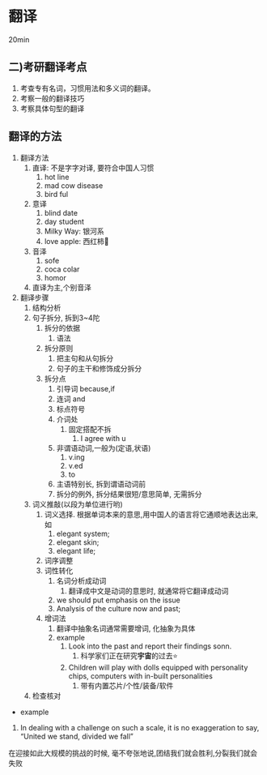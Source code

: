 # 翻译

20min

## 二)考研翻译考点

1. 考查专有名词，习惯用法和多义词的翻译。
2. 考察一般的翻译技巧
3. 考察具体句型的翻译

## 翻译的方法

1. 翻译方法
   1. 直译: 不是字字对译, 要符合中国人习惯
      1. hot line
      2. mad cow disease
      3. bird ful
   2. 意译
      1. blind date
      2. day student
      3. Milky Way: 银河系
      4. love apple: 西红柿🍅
   3. 音泽
      1. sofe
      2. coca colar
      3. homor
   4. 直译为主,个别音泽
2. 翻译步骤
   1. 结构分析
   2. 句子拆分, 拆到3~4陀
      1. 拆分的依据
         1. 语法
      2. 拆分原则
         1. 把主句和从句拆分
         2. 句子的主干和修饰成分拆分
      3. 拆分点
         1. 引导词 because,if
         2. 连词 and
         3. 标点符号
         4. 介词处
            1. 固定搭配不拆
               1. I agree with u
         5. 非谓语动词,一般为(定语,状语)
            1. v.ing
            2. v.ed
            3. to
         6. 主语特别长, 拆到谓语动词前
         7. 拆分的例外, 拆分结果很短/意思简单, 无需拆分
   3. 词义推敲(以段为单位进行哟)
         1. 词义选择. 根据单词本来的意思,用中国人的语言将它通顺地表达出来, 如
            1. elegant system;
            2. elegant skin;
            3. elegant life;
         2. 词序调整
         3. 词性转化
            1. 名词分析成动词
               1. 翻译成中文是动词的意思时, 就通常将它翻译成动词
            2. we should put emphasis on the issue
            3. Analysis of the culture now and past;
         4. 增词法
            1. 翻译中抽象名词通常需要增词, 化抽象为具体
            2. example
               1. Look into the past and report their findings sonn.
                  1. 科学家们正在研究**宇宙**的过去⭐
               2. Children will play with dolls equipped with personality chips, computers with in-built personalities
                  1. 带有内置芯片/个性/装备/软件
   4. 检查核对

- example

1. In dealing with a challenge on such a scale, it is no exaggeration to say, “United we stand, divided we fall”

在迎接如此大规模的挑战的时候, 毫不夸张地说,团结我们就会胜利,分裂我们就会失败
